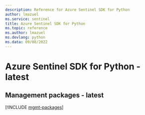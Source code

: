 ```yaml
---
description: Reference for Azure Sentinel SDK for Python
author: lmazuel
ms.service: sentinel
title: Azure Sentinel SDK for Python
ms.topic: reference
ms.author: lmazuel
ms.devlang: python
ms.data: 09/08/2022
---
```

# Azure Sentinel SDK for Python - latest

## Management packages - latest
[!INCLUDE [mgmt-packages](sentinel-mgmt-index.md)]